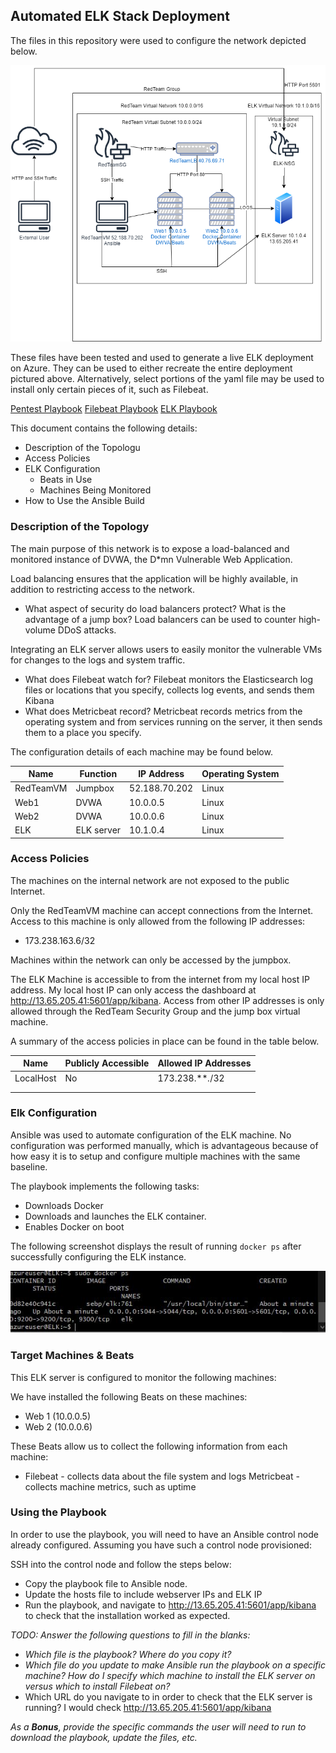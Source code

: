 ## Automated ELK Stack Deployment

The files in this repository were used to configure the network depicted below.

![The Network Diagram](/Diagrams/NetworkDiagram.png)

These files have been tested and used to generate a live ELK deployment on Azure. They can be used to either recreate the entire deployment pictured above. Alternatively, select portions of the yaml file may be used to install only certain pieces of it, such as Filebeat.

[Pentest Playbook](/Ansible/pentest.yml)
[Filebeat Playbook](/Ansible/filebeat-playbook.yml)
[ELK Playbook](/Ansible/install-elk.yml)

This document contains the following details:
- Description of the Topologu
- Access Policies
- ELK Configuration
  - Beats in Use
  - Machines Being Monitored
- How to Use the Ansible Build


### Description of the Topology

The main purpose of this network is to expose a load-balanced and monitored instance of DVWA, the D*mn Vulnerable Web Application.

Load balancing ensures that the application will be highly available, in addition to restricting access to the network.
- What aspect of security do load balancers protect? What is the advantage of a jump box? Load balancers can be used to counter high-volume DDoS attacks.

Integrating an ELK server allows users to easily monitor the vulnerable VMs for changes to the logs and system traffic.
- What does Filebeat watch for? Filebeat monitors the Elasticsearch log files or locations that you specify, collects log events, and sends them Kibana
- What does Metricbeat record? Metricbeat records metrics from the operating system and from services running on the server, it then sends them to a place you specify.

The configuration details of each machine may be found below.

| Name     | Function | IP Address | Operating System |
|----------|----------|------------|------------------|
| RedTeamVM | Jumpbox | 52.188.70.202   | Linux       |
| Web1     | DVWA  | 10.0.0.5   | Linux            |
| Web2     | DVWA  | 10.0.0.6   | Linux            |
| ELK      | ELK server | 10.1.0.4           | Linux            |

### Access Policies

The machines on the internal network are not exposed to the public Internet. 

Only the RedTeamVM machine can accept connections from the Internet. Access to this machine is only allowed from the following IP addresses:

- 173.238.163.6/32

Machines within the network can only be accessed by the jumpbox.

The ELK Machine is accessible to from the internet from my local host IP address. My local host IP can only access the dashboard at http://13.65.205.41:5601/app/kibana. Access from other IP addresses is only allowed through the RedTeam Security Group and the jump box virtual machine.  

A summary of the access policies in place can be found in the table below.

| Name     | Publicly Accessible | Allowed IP Addresses |
|----------|---------------------|----------------------|
| LocalHost | No              | 173.238.***.*/32    |
|          |                     |                      |
|          |                     |                      |

### Elk Configuration

Ansible was used to automate configuration of the ELK machine. No configuration was performed manually, which is advantageous because of how easy it is to setup and configure multiple machines with the same baseline.

The playbook implements the following tasks:
- Downloads Docker
- Downloads and launches the ELK container.
- Enables Docker on boot

The following screenshot displays the result of running `docker ps` after successfully configuring the ELK instance.

![Docker PS Output](/Diagrams/Docker_ps_Output.JPG)

### Target Machines & Beats
This ELK server is configured to monitor the following machines:

We have installed the following Beats on these machines:
- Web 1 (10.0.0.5)
- Web 2 (10.0.0.6)

These Beats allow us to collect the following information from each machine:

- Filebeat - collects data about the file system and logs Metricbeat - collects machine metrics, such as uptime

### Using the Playbook
In order to use the playbook, you will need to have an Ansible control node already configured. Assuming you have such a control node provisioned: 

SSH into the control node and follow the steps below:
- Copy the playbook file to Ansible node.
- Update the hosts file to include webserver IPs and ELK IP
- Run the playbook, and navigate to http://13.65.205.41:5601/app/kibana to check that the installation worked as expected.

_TODO: Answer the following questions to fill in the blanks:_
- _Which file is the playbook? Where do you copy it?_
- _Which file do you update to make Ansible run the playbook on a specific machine? How do I specify which machine to install the ELK server on versus which to install Filebeat on?_
- Which URL do you navigate to in order to check that the ELK server is running? I would check http://13.65.205.41:5601/app/kibana

_As a **Bonus**, provide the specific commands the user will need to run to download the playbook, update the files, etc._
